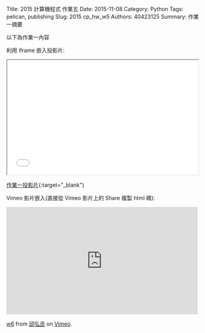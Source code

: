 Title: 2015 計算機程式 作業五
Date: 2015-11-08
Category: Python
Tags: pelican, publishing
Slug: 2015  cp_hw_w5
Authors: 40423125
Summary: 作業一摘要

以下為作業一內容

利用 iframe 嵌入投影片:

<iframe src="40423125_cp_w5_p.html" width="500" height="300"></iframe>

[作業一投影片](40423125_cp_w5_p.html){:target="_blank"}


Vimeo 影片嵌入(直接從 Vimeo 影片上的 Share 複製 html 碼):

<iframe src="https://player.vimeo.com/video/152252041" width="500" height="281" frameborder="0" webkitallowfullscreen mozallowfullscreen allowfullscreen></iframe> <p><a href="https://vimeo.com/152252041">w6</a> from <a href="https://vimeo.com/user47988113">邱弘丞</a> on <a href="https://vimeo.com">Vimeo</a>.</p>